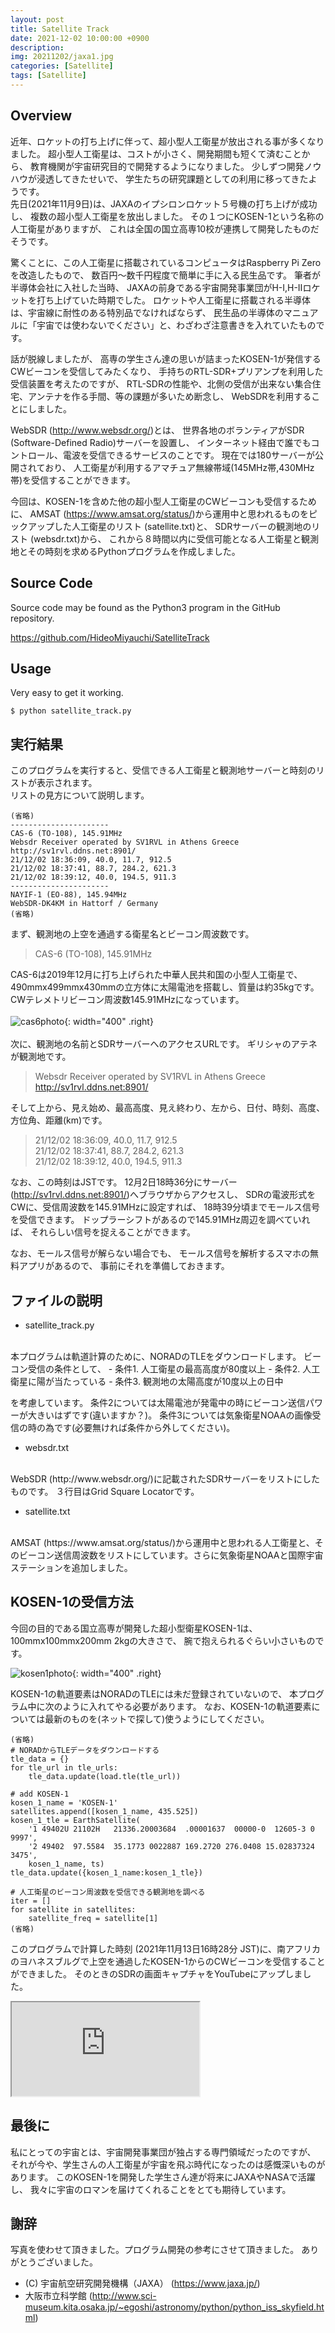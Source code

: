 ```yaml
---
layout: post
title: Satellite Track
date: 2021-12-02 10:00:00 +0900
description: 
img: 20211202/jaxa1.jpg
categories: [Satellite]
tags: [Satellite]
---
```

<!--*****************************************************-->
## Overview
近年、ロケットの打ち上げに伴って、超小型人工衛星が放出される事が多くなりました。
超小型人工衛星は、コストが小さく、開発期間も短くて済むことから、
教育機関が宇宙研究目的で開発するようになりました。
少しずつ開発ノウハウが浸透してきたせいで、
学生たちの研究課題としての利用に移ってきたようです。
<br>
先日(2021年11月9日)は、JAXAのイプシロンロケット５号機の打ち上げが成功し、
複数の超小型人工衛星を放出しました。
その１つにKOSEN-1という名称の人工衛星がありますが、
これは全国の国立高専10校が連携して開発したものだそうです。

驚くことに、この人工衛星に搭載されているコンピュータはRaspberry Pi Zeroを改造したもので、
数百円〜数千円程度で簡単に手に入る民生品です。
筆者が半導体会社に入社した当時、
JAXAの前身である宇宙開発事業団がH-Ⅰ,H-Ⅱロケットを打ち上げていた時期でした。
ロケットや人工衛星に搭載される半導体は、宇宙線に耐性のある特別品でなければならず、
民生品の半導体のマニュアルに「宇宙では使わないでください」と、わざわざ注意書きを入れていたものです。

話が脱線しましたが、
高専の学生さん達の思いが詰まったKOSEN-1が発信するCWビーコンを受信してみたくなり、
手持ちのRTL-SDR+プリアンプを利用した受信装置を考えたのですが、
RTL-SDRの性能や、北側の受信が出来ない集合住宅、アンテナを作る手間、等の課題が多いため断念し、
WebSDRを利用することにしました。

WebSDR (http://www.websdr.org/)とは、
世界各地のボランティアがSDR (Software-Defined Radio)サーバーを設置し、
インターネット経由で誰でもコントロール、電波を受信できるサービスのことです。
現在では180サーバーが公開されており、
人工衛星が利用するアマチュア無線帯域(145MHz帯,430MHz帯)を受信することができます。

今回は、KOSEN-1を含めた他の超小型人工衛星のCWビーコンも受信するために、
AMSAT (https://www.amsat.org/status/)から運用中と思われるものをピックアップした人工衛星のリスト (satellite.txt)と、
SDRサーバーの観測地のリスト (websdr.txt)から、
これから８時間以内に受信可能となる人工衛星と観測地とその時刻を求めるPythonプログラムを作成しました。

<!--*****************************************************-->
## Source Code
Source code may be found as the Python3 program in the GitHub repository.

<https://github.com/HideoMiyauchi/SatelliteTrack>

<!--*****************************************************-->
## Usage
Very easy to get it working.

```
$ python satellite_track.py
```

<!--*****************************************************-->
## 実行結果

このプログラムを実行すると、受信できる人工衛星と観測地サーバーと時刻のリストが表示されます。
<br>
リストの見方について説明します。

```
(省略)
----------------------
CAS-6 (TO-108), 145.91MHz
Websdr Receiver operated by SV1RVL in Athens Greece
http://sv1rvl.ddns.net:8901/
21/12/02 18:36:09, 40.0, 11.7, 912.5
21/12/02 18:37:41, 88.7, 284.2, 621.3
21/12/02 18:39:12, 40.0, 194.5, 911.3
----------------------
NAYIF-1 (EO-88), 145.94MHz
WebSDR-DK4KM in Hattorf / Germany
(省略)
```
まず、観測地の上空を通過する衛星名とビーコン周波数です。
> CAS-6 (TO-108), 145.91MHz

CAS-6は2019年12月に打ち上げられた中華人民共和国の小型人工衛星で、
490mmx499mmx430mmの立方体に太陽電池を搭載し、質量は約35kgです。
CWテレメトリビーコン周波数145.91MHzになっています。
<br>
<br>
![cas6photo](/assets/img/20211202/tianqin-1-cas-6__2.jpg){: width="400" .right}
<br>
<br>
次に、観測地の名前とSDRサーバーへのアクセスURLです。
ギリシャのアテネが観測地です。

> Websdr Receiver operated by SV1RVL in Athens Greece  
  http://sv1rvl.ddns.net:8901/

そして上から、見え始め、最高高度、見え終わり、左から、日付、時刻、高度、方位角、距離(km)です。

> 21/12/02 18:36:09, 40.0, 11.7, 912.5  
21/12/02 18:37:41, 88.7, 284.2, 621.3  
21/12/02 18:39:12, 40.0, 194.5, 911.3

なお、この時刻はJSTです。
12月2日18時36分にサーバー (http://sv1rvl.ddns.net:8901/)へブラウザからアクセスし、
SDRの電波形式をCWに、受信周波数を145.91MHzに設定すれば、
18時39分頃までモールス信号を受信できます。
ドップラーシフトがあるので145.91MHz周辺を調べていれば、
それらしい信号を捉えることができます。

なお、モールス信号が解らない場合でも、
モールス信号を解析するスマホの無料アプリがあるので、
事前にそれを準備しておきます。

<!--*****************************************************-->
## ファイルの説明

- satellite_track.py
<br>
本プログラムは軌道計算のために、NORADのTLEをダウンロードします。
ビーコン受信の条件として、
  - 条件1. 人工衛星の最高高度が80度以上
  - 条件2. 人工衛星に陽が当たっている
  - 条件3. 観測地の太陽高度が10度以上の日中

  を考慮しています。
条件2については太陽電池が発電中の時にビーコン送信パワーが大きいはずです(違いますか？)。
条件3については気象衛星NOAAの画像受信の時の為です(必要無ければ条件から外してください)。

- websdr.txt
<br>
WebSDR (http://www.websdr.org/)に記載されたSDRサーバーをリストにしたものです。
３行目はGrid Square Locatorです。

- satellite.txt
<br>
AMSAT (https://www.amsat.org/status/)から運用中と思われる人工衛星と、そのビーコン送信周波数をリストにしています。さらに気象衛星NOAAと国際宇宙ステーションを追加しました。

<!--*****************************************************-->
## KOSEN-1の受信方法

今回の目的である国立高専が開発した超小型衛星KOSEN-1は、100mmx100mmx200mm 2kgの大きさで、
腕で抱えられるぐらい小さいものです。

![kosen1photo](/assets/img/20211202/d31b164cea2b3eea057175dea6168e1f.jpg){: width="400" .right}

KOSEN-1の軌道要素はNORADのTLEには未だ登録されていないので、
本プログラム中に次のように入れてやる必要があります。
なお、KOSEN-1の軌道要素については最新のものを(ネットで探して)使うようにしてください。

```
(省略)
# NORADからTLEデータをダウンロードする
tle_data = {}
for tle_url in tle_urls:
    tle_data.update(load.tle(tle_url))

# add KOSEN-1
kosen_1_name = 'KOSEN-1'
satellites.append([kosen_1_name, 435.525])
kosen_1_tle = EarthSatellite(
    '1 49402U 21102H   21336.20003684  .00001637  00000-0  12605-3 0  9997',
    '2 49402  97.5584  35.1773 0022887 169.2720 276.0408 15.02837324  3475',
    kosen_1_name, ts)
tle_data.update({kosen_1_name:kosen_1_tle})

# 人工衛星のビーコン周波数を受信できる観測地を調べる
iter = []
for satellite in satellites:
    satellite_freq = satellite[1]
(省略)

```

このプログラムで計算した時刻 (2021年11月13日16時28分 JST)に、南アフリカのヨハネスブルグで上空を通過したKOSEN-1からのCWビーコンを受信することができました。
そのときのSDRの画面キャプチャをYouTubeにアップしました。

<iframe src="https://www.youtube.com/embed/QakQaCBg6QA" title="YouTube video player" frameborder="10" allow="accelerometer; autoplay; clipboard-write; encrypted-media; gyroscope; picture-in-picture" allowfullscreen></iframe>

<!--*****************************************************-->
## 最後に

私にとっての宇宙とは、宇宙開発事業団が独占する専門領域だったのですが、
それが今や、学生さんの人工衛星が宇宙を飛ぶ時代になったのは感慨深いものがあります。
このKOSEN-1を開発した学生さん達が将来にJAXAやNASAで活躍し、
我々に宇宙のロマンを届けてくれることをとても期待しています。

<!--*****************************************************-->
## 謝辞

写真を使わせて頂きました。プログラム開発の参考にさせて頂きました。
ありがとうございました。

- (C) 宇宙航空研究開発機構（JAXA）
  (https://www.jaxa.jp/)
- 大阪市立科学館
  (http://www.sci-museum.kita.osaka.jp/~egoshi/astronomy/python/python_iss_skyfield.html)



